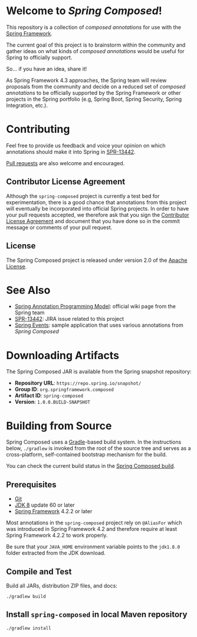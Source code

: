 # Welcome to _Spring Composed_!

This repository is a collection of _composed annotations_ for use with the
[Spring Framework][].

The current goal of this project is to brainstorm within the community and
gather ideas on what kinds of _composed annotations_ would be useful for
Spring to officially support.

So... if you have an idea, share it!

As Spring Framework 4.3 approaches, the Spring team will review proposals
from the community and decide on a reduced set of _composed annotations_
to be officially supported by the Spring Framework or other projects in the
Spring portfolio (e.g, Spring Boot, Spring Security, Spring Integration,
etc.).

# Contributing

Feel free to provide us feedback and voice your opinion on which annotations
should make it into Spring in [SPR-13442][].

[Pull requests][] are also welcome and encouraged.

## Contributor License Agreement

Although the `spring-composed` project is currently a test bed for experimentation,
there is a good chance that annotations from this project will eventually be
incorporated into official Spring projects. In order to have your pull requests
accepted, we therefore ask that you sign the [Contributor License Agreement][] and
document that you have done so in the commit message or comments of your pull request.

## License
The Spring Composed project is released under version 2.0 of the [Apache License][].

# See Also

- [Spring Annotation Programming Model][]: official wiki page from the Spring team
- [SPR-13442][]: JIRA issue related to this project
- [Spring Events][]: sample application that uses various annotations from _Spring Composed_

# Downloading Artifacts

The Spring Composed JAR is available from the Spring snapshot repository:

 - **Repository URL**: `https://repo.spring.io/snapshot/`
 - **Group ID**: `org.springframework.composed`
 - **Artifact ID**: `spring-composed`
 - **Version**: `1.0.0.BUILD-SNAPSHOT`

# Building from Source

Spring Composed uses a [Gradle][]-based build system. In the instructions
below, `./gradlew` is invoked from the root of the source tree and serves as
a cross-platform, self-contained bootstrap mechanism for the build.

You can check the current build status in the [Spring Composed build][].

## Prerequisites

- [Git][]
- [JDK 8][JDK8] update 60 or later
- [Spring Framework][] 4.2.2 or later

Most annotations in the `spring-composed` project rely on `@AliasFor` which
was introduced in Spring Framework 4.2 and therefore require at least Spring
Framework 4.2.2 to work properly. 

Be sure that your `JAVA_HOME` environment variable points to the `jdk1.8.0` folder
extracted from the JDK download.

## Compile and Test

Build all JARs, distribution ZIP files, and docs:

`./gradlew build`

## Install `spring-composed` in local Maven repository

`./gradlew install`


[Apache License]: http://www.apache.org/licenses/LICENSE-2.0
[Gradle]: http://gradle.org
[Git]: http://help.github.com/set-up-git-redirect
[JDK8]: http://www.oracle.com/technetwork/java/javase/downloads
[Spring Framework]: http://projects.spring.io/spring-framework/
[Spring Annotation Programming Model]: https://github.com/spring-projects/spring-framework/wiki/Spring-Annotation-Programming-Model
[Spring Composed build]: https://build.spring.io/browse/SC-PUB
[SPR-13442]: https://jira.spring.io/browse/SPR-13442
[Spring Events]: https://github.com/sbrannen/spring-events
[Pull requests]: http://help.github.com/send-pull-requests
[Contributor License Agreement]: https://github.com/spring-projects/spring-framework/blob/master/CONTRIBUTING.md#sign-the-contributor-license-agreement
